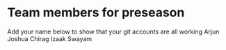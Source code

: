 # Team members for preseason
Add your name below to show that your git accounts are all working
Arjun 
Joshua
Chirag
Izaak
Swayam